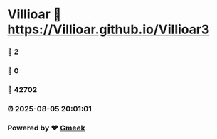 # Villioar :link: https://Villioar.github.io/Villioar3 
### :page_facing_up: [2](https://Villioar.github.io/Villioar3/tag.html) 
### :speech_balloon: 0 
### :hibiscus: 42702 
### :alarm_clock: 2025-08-05 20:01:01 
### Powered by :heart: [Gmeek](https://github.com/Meekdai/Gmeek)
